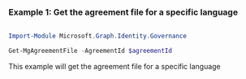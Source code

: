 ### Example 1: Get the agreement file for a specific language

```powershell

Import-Module Microsoft.Graph.Identity.Governance

Get-MgAgreementFile -AgreementId $agreementId

```
This example will get the agreement file for a specific language

